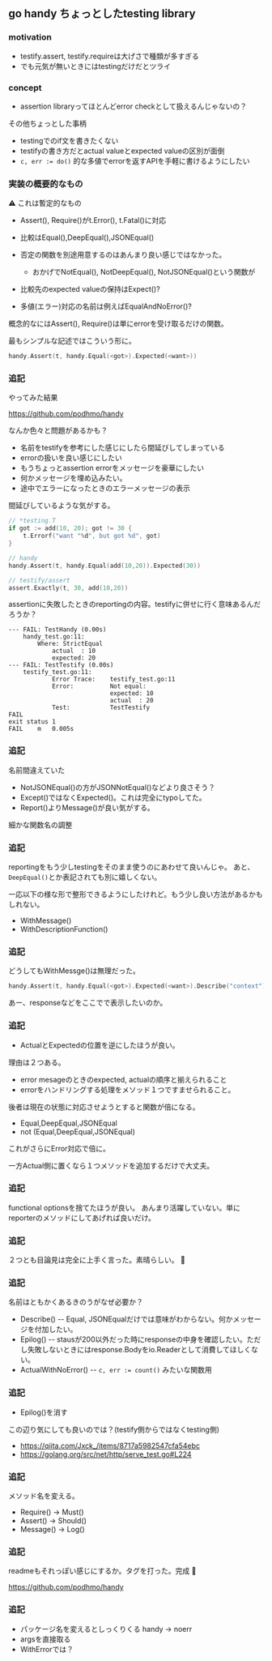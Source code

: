 ## go handy ちょっとしたtesting library

### motivation

- testify.assert, testify.requireは大げさで種類が多すぎる
- でも元気が無いときにはtestingだけだとツライ

### concept

- assertion libraryってほとんどerror checkとして扱えるんじゃないの？

その他ちょっとした事柄

- testingでのif文を書きたくない
- testifyの書き方だとactual valueとexpected valueの区別が面倒
- `c, err := do()` 的な多値でerrorを返すAPIを手軽に書けるようにしたい

### 実装の概要的なもの

:warning: これは暫定的なもの

- Assert(), Require()がt.Error(), t.Fatal()に対応
- 比較はEqual(),DeepEqual(),JSONEqual()
- 否定の関数を別途用意するのはあんまり良い感じではなかった。

  - おかげでNotEqual(), NotDeepEqual(), NotJSONEqual()という関数が

- 比較先のexpected valueの保持はExpect()?
- 多値(エラー)対応の名前は例えばEqualAndNoError()?

概念的なにはAssert(), Require()は単にerrorを受け取るだけの関数。

最もシンプルな記述ではこういう形に。

```go
handy.Assert(t, handy.Equal(<got>).Expected(<want>))
```


### 追記

やってみた結果

https://github.com/podhmo/handy

なんか色々と問題があるかも？

- 名前をtestifyを参考にした感じにしたら間延びしてしまっている
- errorの扱いを良い感じにしたい
- もうちょっとassertion errorをメッセージを豪華にしたい
- 何かメッセージを埋め込みたい。
- 途中でエラーになったときのエラーメッセージの表示

間延びしているような気がする。

```go
// *testing.T
if got := add(10, 20); got != 30 {
	t.Errorf("want "%d", but got %d", got)
}

// handy
handy.Assert(t, handy.Equal(add(10,20)).Expected(30))

// testify/assert
assert.Exactly(t, 30, add(10,20))
```

assertionに失敗したときのreportingの内容。testifyに併せに行く意味あるんだろうか？

```
--- FAIL: TestHandy (0.00s)
    handy_test.go:11: 
        Where: StrictEqual
        	actual  : 10
        	expected: 20
--- FAIL: TestTestify (0.00s)
    testify_test.go:11: 
        	Error Trace:	testify_test.go:11
        	Error:      	Not equal: 
        	            	expected: 10
        	            	actual  : 20
        	Test:       	TestTestify
FAIL
exit status 1
FAIL	m	0.005s
```

### 追記

名前間違えていた

- NotJSONEqual()の方がJSONNotEqual()などより良さそう？
- Except()ではなくExpected()。これは完全にtypoしてた。
- Report()よりMessage()が良い気がする。

細かな関数名の調整

### 追記

reportingをもう少しtestingをそのまま使うのにあわせて良いんじゃ。
あと、`DeepEqual()`とか表記されても別に嬉しくない。

一応以下の様な形で整形できるようにしたけれど。もう少し良い方法があるかもしれない。

- WithMessage()
- WithDescriptionFunction()

### 追記

どうしてもWithMessge()は無理だった。

```go
handy.Assert(t, handy.Equal(<got>).Expected(<want>).Describe("context"))
```

あー、responseなどをここでで表示したいのか。

### 追記

- ActualとExpectedの位置を逆にしたほうが良い。

理由は２つある。

- error mesageのときのexpected, actualの順序と揃えられること
- errorをハンドリングする処理をメソッド１つですませられること。

後者は現在の状態に対応させようとすると関数が倍になる。

- Equal,DeepEqual,JSONEqual
- not (Equal,DeepEqual,JSONEqual)

これがさらにError対応で倍に。

一方Actual側に置くなら１つメソッドを追加するだけで大丈夫。

### 追記

functional optionsを捨てたほうが良い。
あんまり活躍していない。単にreporterのメソッドにしてあげれば良いだけ。

### 追記

２つとも目論見は完全に上手く言った。素晴らしい。 :tada:

### 追記

名前はともかくあるきのうがなぜ必要か？

- Describe() -- Equal, JSONEqualだけでは意味がわからない。何かメッセージを付加したい。
- Epilog() -- stausが200以外だった時にresponseの中身を確認したい。ただし失敗しないときにはresponse.Bodyをio.Readerとして消費してほしくない。
- ActualWithNoError() -- `c, err := count()` みたいな関数用

### 追記

- Epilog()を消す

この辺り気にしても良いのでは？(testify側からではなくtesting側)

- https://qiita.com/Jxck_/items/8717a5982547cfa54ebc
- https://golang.org/src/net/http/serve_test.go#L224

### 追記

メソッド名を変える。

- Require() -> Must()
- Assert() -> Should()
- Message() -> Log()

### 追記

readmeもそれっぽい感じにするか。タグを打った。完成 :tada:

https://github.com/podhmo/handy

### 追記

- パッケージ名を変えるとしっくりくる handy -> noerr
- argsを直接取る
- WithErrorでは？

